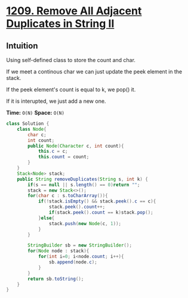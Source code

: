 
# [1209. Remove All Adjacent Duplicates in String II](https://leetcode.com/problems/remove-all-adjacent-duplicates-in-string-ii/)

## Intuition

Using self-defined class to store the count and char.

If we meet a continous char we can just update the peek element in the stack.

If the peek element's count is equal to k, we pop() it.

If it is interupted, we just add a new one.

**Time:** `O(N)`
**Space:** `O(N)`

```java
class Solution {
    class Node{
        char c;
        int count;
        public Node(Character c, int count){
            this.c = c;
            this.count = count;
        }
    }
    Stack<Node> stack;
    public String removeDuplicates(String s, int k) {
        if(s == null || s.length() == 0)return "";
        stack = new Stack<>();
        for(char c : s.toCharArray()){
            if(!stack.isEmpty() && stack.peek().c == c){
                stack.peek().count++;
                if(stack.peek().count == k)stack.pop();
            }else{
                stack.push(new Node(c, 1));
            }
        }

        StringBuilder sb = new StringBuilder();
        for(Node node : stack){
            for(int i=0; i<node.count; i++){
                sb.append(node.c);
            }
        }
        return sb.toString();
    }
}
```
